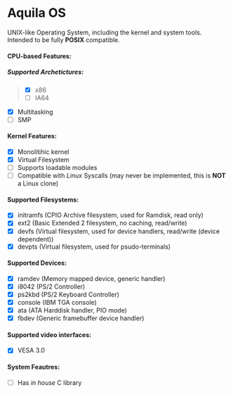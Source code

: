 # Aquila OS
UNIX-like Operating System, including the kernel and system tools.
Intended to be fully **POSIX** compatible.

#### CPU-based Features:
##### Supported Archetictures:
> - [X] x86
> - [ ] IA64

- [X] Multitasking
- [ ] SMP

#### Kernel Features:
- [X] Monolitihic kernel
- [X] Virtual Filesystem
- [ ] Supports loadable modules
- [ ] Compatible with _Linux_ Syscalls (may never be implemented, this is **NOT** a Linux clone)

#### Supported Filesystems:
- [X] initramfs (CPIO Archive filesystem, used for Ramdisk, read only)
- [X] ext2 (Basic Extended 2 filesystem, no caching, read/write)
- [X] devfs (Virtual filesystem, used for device handlers, read/write (device dependent))
- [X] devpts (Virtual filesystem, used for psudo-terminals)

#### Supported Devices:
- [X] ramdev  (Memory mapped device, generic handler)
- [X] i8042   (PS/2 Controller)
- [X] ps2kbd  (PS/2 Keyboard Controller)
- [X] console (IBM TGA console)
- [X] ata     (ATA Harddisk handler, PIO mode)
- [X] fbdev   (Generic framebuffer device handler)

#### Supported video interfaces:
- [X] VESA 3.0


#### System Feautres:
- [ ] Has _in house_ C library
